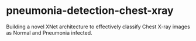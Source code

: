 # pneumonia-detection-chest-xray
Building a novel XNet architecture to effectively classify Chest X-ray images as Normal and Pneumonia infected.

